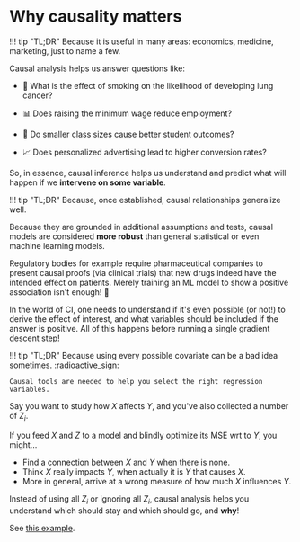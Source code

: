 # **Why causality matters**

<a id="TLDR-why-causality-matters-1"></a>
!!! tip "TL;DR"
    Because it is useful in many areas: economics, medicine, marketing, just to name a few.

Causal analysis helps us answer questions like:

- 🏥 What is the effect of smoking on the likelihood of developing lung cancer?

- 📊 Does raising the minimum wage reduce employment?

- 🧠 Do smaller class sizes cause better student outcomes?

- 📈 Does personalized advertising lead to higher conversion rates?

So, in essence, causal inference helps us understand and predict what will happen if we **intervene on some variable**.

<a id="TLDR-why-causality-matters-2"></a>
!!! tip "TL;DR"
    Because, once established, causal relationships generalize well.

Because they are grounded in additional assumptions and tests, causal models are considered **more robust** than general statistical or even machine learning models. 

Regulatory bodies for example require pharmaceutical companies to present causal proofs (via clinical trials) that new drugs indeed have the intended effect on patients. Merely training an ML model to show a positive association isn't enough! :pill:

In the world of CI, one needs to understand if it's even possible (or not!) to derive the effect of interest, and what variables should be included if the answer is positive. All of this happens before running a single gradient descent step!

<a id="TLDR-why-causality-matters-3"></a>
!!! tip "TL;DR"
    Because using every possible covariate can be a bad idea sometimes. :radioactive_sign:

    Causal tools are needed to help you select the right regression variables.

Say you want to study how $X$ affects $Y$, and you've also collected a number of $Z_i$.

If you feed $X$ and $Z$ to a model and blindly optimize its MSE wrt to $Y$, you might...

- Find a connection between $X$ and $Y$ when there is none.
- Think $X$ really impacts $Y$, when actually it is $Y$ that causes $X$.
- More in general, arrive at a wrong measure of how much $X$ influences $Y$. 
  
Instead of using all $Z_i$ or ignoring all $Z_i$, causal analysis helps you understand which should stay and which should go, and **why**!

See [this example](confounders.md#TLDR-confounders-are-bad).
